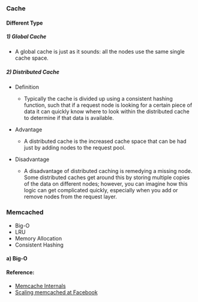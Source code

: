 ### Cache 
#### Different Type
##### 1) Global Cache
* A global cache is just as it sounds: all the nodes use the same single cache space. 

##### 2) Distributed Cache 
* Definition 
    * Typically the cache is divided up using a consistent hashing function, such that if a request node is looking for a certain piece of data it can quickly know where to look within the distributed cache to determine if that data is available.

* Advantage 
    * A distributed cache is the increased cache space that can be had just by adding nodes to the request pool.

* Disadvantage
    * A disadvantage of distributed caching is remedying a missing node. Some distributed caches get around this by storing multiple copies of the data on different nodes; however, you can imagine how this logic can get complicated quickly, especially when you add or remove nodes from the request layer.

### Memcached 
* Big-O
* LRU
* Memory Allocation
* Consistent Hashing 

#### a) Big-O




#### Reference:
* [Memcache Internals](https://www.adayinthelifeof.nl/2011/02/06/memcache-internals/)
* [Scaling memcached at Facebook](https://www.facebook.com/note.php?note_id=39391378919)

